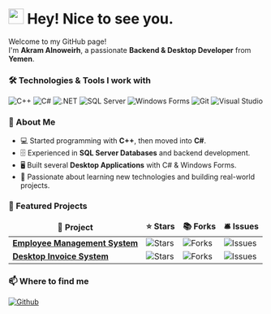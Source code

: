 <h1><img src="https://emojis.slackmojis.com/emojis/images/1531849430/4246/blob-sunglasses.gif?1531849430" width="30"/> Hey! Nice to see you.</h1>

<p>Welcome to my GitHub page! </br> I'm <b>Akram Alnoweirh</b>, a passionate <b>Backend & Desktop Developer</b> from <img src="https://cdn-icons-png.flaticon.com/512/197/197626.png" width="13"/> <b>Yemen</b>. </p>

<h3>🛠️ Technologies & Tools I work with</h3>
<p>
  <img alt="C++" src="https://img.shields.io/badge/-C++-00599C?style=flat-square&logo=cplusplus&logoColor=white" />
  <img alt="C#" src="https://img.shields.io/badge/-C%23-239120?style=flat-square&logo=c-sharp&logoColor=white" />
  <img alt=".NET" src="https://img.shields.io/badge/-.NET-512BD4?style=flat-square&logo=dotnet&logoColor=white" />
  <img alt="SQL Server" src="https://img.shields.io/badge/-SQL%20Server-CC2927?style=flat-square&logo=microsoftsqlserver&logoColor=white" />
  <img alt="Windows Forms" src="https://img.shields.io/badge/-WinForms-0078D6?style=flat-square&logo=windows&logoColor=white" />
  <img alt="Git" src="https://img.shields.io/badge/-Git-F05032?style=flat-square&logo=git&logoColor=white" />
  <img alt="Visual Studio" src="https://img.shields.io/badge/-Visual%20Studio-5C2D91?style=flat-square&logo=visualstudio&logoColor=white" />
</p>

<h3>📌 About Me</h3>
<ul>
  <li>💻 Started programming with <b>C++</b>, then moved into <b>C#</b>.</li>
  <li>🗄️ Experienced in <b>SQL Server Databases</b> and backend development.</li>
  <li>🖥️ Built several <b>Desktop Applications</b> with C# & Windows Forms.</li>
  <li>🚀 Passionate about learning new technologies and building real-world projects.</li>
</ul>

<h3>🌟 Featured Projects</h3>
<table>
  <thead align="center">
    <tr border: none;>
      <td><b>🎁 Project</b></td>
      <td><b>⭐ Stars</b></td>
      <td><b>📚 Forks</b></td>
      <td><b>🛎 Issues</b></td>
    </tr>
  </thead>
  <tbody>
    <tr>
      <td><a href="#"><b>Employee Management System</b></a></td>
      <td><img alt="Stars" src="https://img.shields.io/github/stars/akram-alnoweirh/employee-management?style=flat-square&labelColor=343b41"/></td>
      <td><img alt="Forks" src="https://img.shields.io/github/forks/akram-alnoweirh/employee-management?style=flat-square&labelColor=343b41"/></td>
      <td><img alt="Issues" src="https://img.shields.io/github/issues/akram-alnoweirh/employee-management?style=flat-square&labelColor=343b41"/></td>
    </tr>
    <tr>
      <td><a href="#"><b>Desktop Invoice System</b></a></td>
      <td><img alt="Stars" src="https://img.shields.io/github/stars/akram-alnoweirh/desktop-invoice-system?style=flat-square&labelColor=343b41"/></td>
      <td><img alt="Forks" src="https://img.shields.io/github/forks/akram-alnoweirh/desktop-invoice-system?style=flat-square&labelColor=343b41"/></td>
      <td><img alt="Issues" src="https://img.shields.io/github/issues/akram-alnoweirh/desktop-invoice-system?style=flat-square&labelColor=343b41"/></td>
    </tr>
  </tbody>
</table>

<h3>📫 Where to find me</h3>
<p>
  <a href="https://github.com/akram-alnoweirh" target="_blank"><img alt="Github" src="https://img.shields.io/badge/GitHub-%2312100E.svg?&style=for-the-badge&logo=Github&logoColor=white" /></a>
  <a href="https://www.linkedin.com/in/akram-alnoweirh" target
